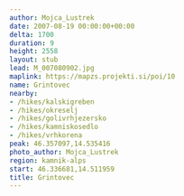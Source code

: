 ```yaml
---
author: Mojca_Lustrek
date: 2007-08-19 00:00:00+00:00
delta: 1700
duration: 9
height: 2558
layout: stub
lead: M_007080902.jpg
maplink: https://mapzs.projekti.si/poi/10
name: Grintovec
nearby:
- /hikes/kalskigreben
- /hikes/okreselj
- /hikes/golivrhjezersko
- /hikes/kamniskosedlo
- /hikes/vrhkorena
peak: 46.357097,14.535416
photo_author: Mojca_Lustrek
region: kamnik-alps
start: 46.336681,14.511959
title: Grintovec
---
```

